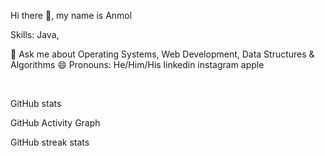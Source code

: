 Hi there 👋, my name is Anmol

Skills: Java, 

💬 Ask me about Operating Systems, Web Development, Data Structures & Algorithms
😄 Pronouns: He/Him/His
 linkedin instagram apple


  
    


  
    



    

GitHub stats

GitHub Activity Graph

GitHub streak stats
